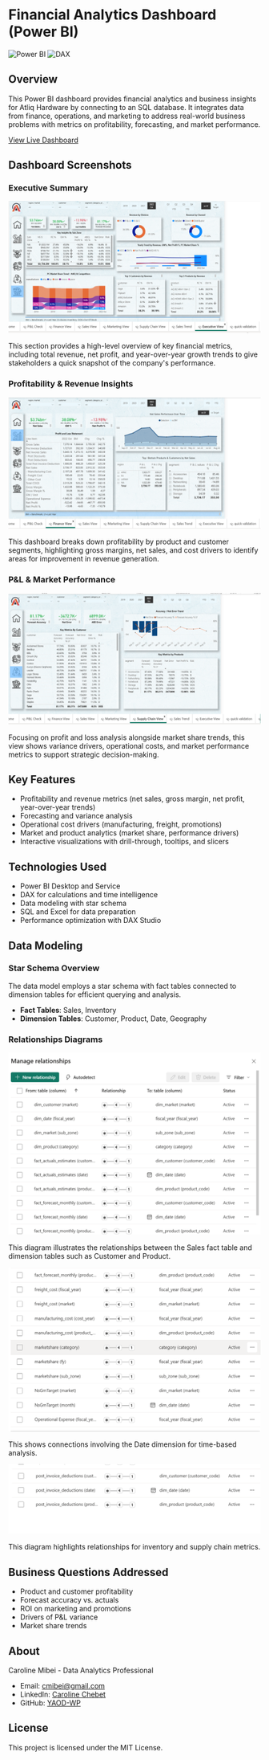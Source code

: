 # Financial Analytics Dashboard (Power BI)

![Power BI](https://img.shields.io/badge/Power%20BI-F2C811?style=for-the-badge&logo=powerbi&logoColor=black)
![DAX](https://img.shields.io/badge/DAX-0078D4?style=for-the-badge&logo=microsoft&logoColor=white)

## Overview
This Power BI dashboard provides financial analytics and business insights for Atliq Hardware by connecting to an SQL database. It integrates data from finance, operations, and marketing to address real-world business problems with metrics on profitability, forecasting, and market performance.

[View Live Dashboard](https://app.powerbi.com/groups/me/reports/340d9d72-224f-4e94-8be3-d5e4d9c727f5/ReportSection3e6d270a5b20870d7cd8?experience=power-bi)

## Dashboard Screenshots

### Executive Summary
![Executive Summary](executive_summary.PNG)

This section provides a high-level overview of key financial metrics, including total revenue, net profit, and year-over-year growth trends to give stakeholders a quick snapshot of the company's performance.

### Profitability & Revenue Insights
![Profitability & Revenue Insights](Profit_and_Loss.PNG)

This dashboard breaks down profitability by product and customer segments, highlighting gross margins, net sales, and cost drivers to identify areas for improvement in revenue generation.

### P&L & Market Performance
![P&L & Market Performance](Supply_Chain.PNG)

Focusing on profit and loss analysis alongside market share trends, this view shows variance drivers, operational costs, and market performance metrics to support strategic decision-making.

## Key Features
- Profitability and revenue metrics (net sales, gross margin, net profit, year-over-year trends)
- Forecasting and variance analysis
- Operational cost drivers (manufacturing, freight, promotions)
- Market and product analytics (market share, performance drivers)
- Interactive visualizations with drill-through, tooltips, and slicers

## Technologies Used
- Power BI Desktop and Service
- DAX for calculations and time intelligence
- Data modeling with star schema
- SQL and Excel for data preparation
- Performance optimization with DAX Studio

## Data Modeling

### Star Schema Overview
The data model employs a star schema with fact tables connected to dimension tables for efficient querying and analysis.

- **Fact Tables**: Sales, Inventory
- **Dimension Tables**: Customer, Product, Date, Geography

### Relationships Diagrams

![Relationship Diagram 1](relationships/1.PNG)

This diagram illustrates the relationships between the Sales fact table and dimension tables such as Customer and Product.

![Relationship Diagram 2](relationships/2.PNG)

This shows connections involving the Date dimension for time-based analysis.

![Relationship Diagram 3](relationships/3.PNG)

This diagram highlights relationships for inventory and supply chain metrics.

## Business Questions Addressed
- Product and customer profitability
- Forecast accuracy vs. actuals
- ROI on marketing and promotions
- Drivers of P&L variance
- Market share trends

## About
Caroline Mibei - Data Analytics Professional

- Email: cmibei@gmail.com
- LinkedIn: [Caroline Chebet](https://www.linkedin.com/in/caroline-chebet-41683074/)
- GitHub: [YAOD-WP](https://github.com/YAOD-WP)

## License
This project is licensed under the MIT License.
